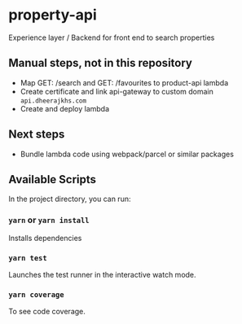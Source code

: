 # property-api

Experience layer / Backend for front end to search properties

## Manual steps, not in this repository

-   Map GET: /search and GET: /favourites to product-api lambda
-   Create certificate and link api-gateway to custom domain `api.dheerajkhs.com`
-   Create and deploy lambda


## Next steps

- Bundle lambda code using webpack/parcel or similar packages


## Available Scripts

In the project directory, you can run:

### `yarn` or `yarn install`

Installs dependencies

### `yarn test`

Launches the test runner in the interactive watch mode.<br>

### `yarn coverage`

To see code coverage.<br>
